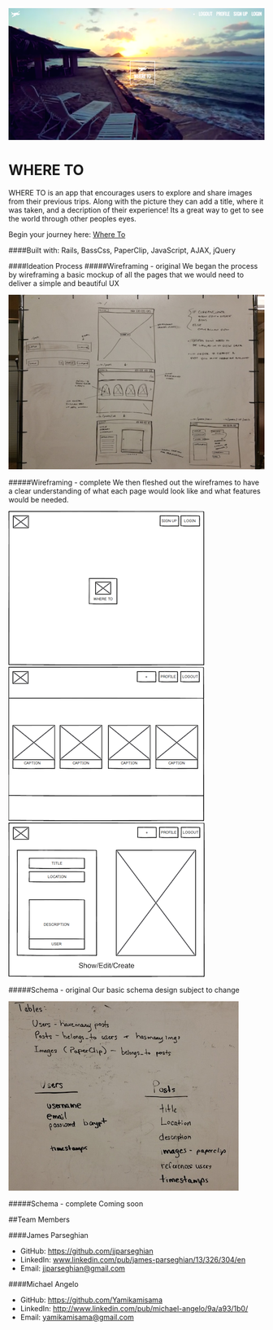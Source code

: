 ![](readme_images/index-thumb.png)
# WHERE TO
WHERE TO is an app that encourages users to explore and share images from their previous trips.  Along with the picture they can add a title, where it was taken, and a decription of their experience!  Its a great way to get to see the world through other peoples eyes.

Begin your journey here: [Where To](http://song-explorer.herokuapp.com/)

####Built with:
Rails, BassCss, PaperClip, JavaScript, AJAX, jQuery

####Ideation Process
#####Wireframing - original
We began the process by wireframing a basic mockup of all the pages that we would need to deliver a simple and beautiful UX

![](readme_images/ideation-wireframes.png)

#####Wireframing - complete
We then fleshed out the wireframes to have a clear understanding of what each page would look like and what features would be needed.

![](readme_images/complete-wireframe1.png)![](readme_images/complete-wireframe2.png)![](readme_images/complete-wireframe3.png)

#####Schema - original
Our basic schema design subject to change

![](readme_images/ideation-schema.png)

#####Schema - complete
Coming soon


##Team Members

####James Parseghian
* GitHub: https://github.com/jjparseghian
* LinkedIn: www.linkedin.com/pub/james-parseghian/13/326/304/en
* Email: jjparseghian@gmail.com

####Michael Angelo
* GitHub: https://github.com/Yamikamisama
* LinkedIn: http://www.linkedin.com/pub/michael-angelo/9a/a93/1b0/
* Email: yamikamisama@gmail.com
